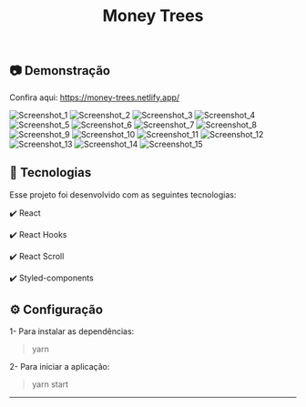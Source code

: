 <h1 align="center">
   Money Trees
</h1>

<br>

## :camera: Demonstração

Confira aqui: https://money-trees.netlify.app/

![Screenshot_1](https://user-images.githubusercontent.com/83718126/128925766-31f504d4-84c5-4ce7-942e-acd151b40ff9.png)
![Screenshot_2](https://user-images.githubusercontent.com/83718126/128925788-8aad42f2-e70f-411b-bad1-e1e2aac44812.png)
![Screenshot_3](https://user-images.githubusercontent.com/83718126/128925792-622379f8-32ce-4e5d-acbe-941eccec7360.png)
![Screenshot_4](https://user-images.githubusercontent.com/83718126/128925797-0794eeb4-966c-4c9b-9fde-07a5daa88e36.png)
![Screenshot_5](https://user-images.githubusercontent.com/83718126/128925801-89536dc4-8e29-4cee-916a-174a5966ffe2.png)
![Screenshot_6](https://user-images.githubusercontent.com/83718126/128925805-acfb94f6-a904-4b29-9036-16efe835ff19.png)
![Screenshot_7](https://user-images.githubusercontent.com/83718126/128925808-388e24d1-9711-4168-9704-caccf9dfd115.png)
![Screenshot_8](https://user-images.githubusercontent.com/83718126/128925810-91623628-953c-4506-8afe-003661320a98.png)
![Screenshot_9](https://user-images.githubusercontent.com/83718126/128925813-1fd9df7a-620e-4490-b8fa-b7d66f0f2d13.png)
![Screenshot_10](https://user-images.githubusercontent.com/83718126/128925817-e424b892-d270-4ef7-b1d1-c3f3986ccfc6.png)
![Screenshot_11](https://user-images.githubusercontent.com/83718126/128925821-42b11459-77fe-4cc5-b195-6a4a4ece3964.png)
![Screenshot_12](https://user-images.githubusercontent.com/83718126/128925823-9ed38286-ad91-4326-983c-92cc6db9c432.png)
![Screenshot_13](https://user-images.githubusercontent.com/83718126/128925825-62cdd8f5-ba55-4cbf-bfa1-c34ba6ba65a5.png)
![Screenshot_14](https://user-images.githubusercontent.com/83718126/128925828-4be11cb1-219b-4570-9463-89c45c26a23e.png)
![Screenshot_15](https://user-images.githubusercontent.com/83718126/128926011-212675cc-c9af-408a-b5cc-be69855a40f6.png)

##

## :rocket: Tecnologias

Esse projeto foi desenvolvido com as seguintes tecnologias:

✔️ React

✔️ React Hooks

✔️ React Scroll

✔️ Styled-components

##

## ⚙ Configuração

1- Para instalar as dependências:
> yarn

2- Para iniciar a aplicação:
> yarn start


---
